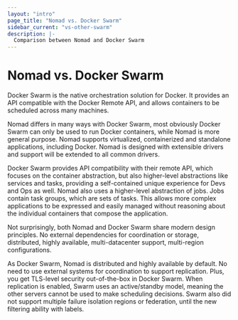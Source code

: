 ```yaml
---
layout: "intro"
page_title: "Nomad vs. Docker Swarm"
sidebar_current: "vs-other-swarm"
description: |-
  Comparison between Nomad and Docker Swarm
---
```


# Nomad vs. Docker Swarm

Docker Swarm is the native orchestration solution for Docker. It provides
an API compatible with the Docker Remote API, and allows containers to
be scheduled across many machines.

Nomad differs in many ways with Docker Swarm, most obviously Docker Swarm
can only be used to run Docker containers, while Nomad is more general purpose.
Nomad supports virtualized, containerized and standalone applications, including Docker.
Nomad is designed with extensible drivers and support will be extended to all
common drivers.

Docker Swarm provides API compatibility with their remote API, which focuses
on the container abstraction, but also higher-level abstractions like services and tasks,
providing a self-contained unique experience for Devs and Ops as well.
Nomad also uses a higher-level abstraction of jobs. Jobs contain task groups, 
which are sets of tasks. This allows more complex
applications to be expressed and easily managed without reasoning about the
individual containers that compose the application. 

Not surprisingly, both Nomad and Docker Swarm share modern design principles.
No external dependencies for coordination or storage,
distributed, highly available, multi-datacenter support, multi-region configurations.

As Docker Swarm, Nomad is distributed and highly available by default.
No need to use external systems for coordination to support replication.
Plus, you get TLS-level security out-of-the-box in Docker Swarm.
When replication is enabled, Swarm uses an active/standby model,
meaning the other servers cannot be used to make scheduling decisions.
Swarm also did not support multiple failure isolation regions or federation,
until the new filtering ability with labels.
